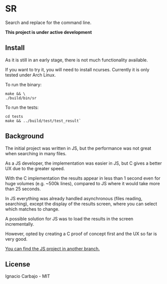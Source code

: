 # SR

Search and replace for the command line.

**This project is under active development**

## Install

As it is still in an early stage, there is not much functionality available.

If you want to try it, you will need to install ncurses. Currently it is only tested under Arch Linux.

To run the binary:

```
make && \
./build/bin/sr
```

To run the tests:
```
cd tests
make && ../build/test/test_result`
```

## Background

The initial project was written in JS, but the performance was not great when searching in many files.

As a JS developer, the implementation was easier in JS, but C gives a better UX due to the greater speed.

With the C implementation the results appear in less than 1 second even for huge volumes (e.g. ~500k lines), compared to JS where it would take more than 25 seconds.

In JS everything was already handled asynchronous (files reading, searching), except the display of the results screen, where you can select which matches to change.

A possible solution for JS was to load the results in the screen incrementally.

However, opted by creating a C proof of concept first and the UX so far is very good.

[You can find the JS project in another branch.](https://github.com/igncp/sr/tree/js)

## License

Ignacio Carbajo - MIT
